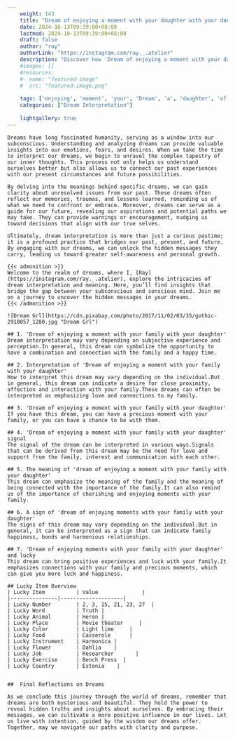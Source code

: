 ```yaml
---
    weight: 143
    title: "Dream of enjoying a moment with your daughter with your daughter"  # Assuming 'title' column exists
    date: 2024-10-13T09:39:00+08:00
    lastmod: 2024-10-13T09:39:00+08:00
    draft: false
    author: "ray"
    authorLink: "https://instagram.com/ray._.atelier"
    description: "Discover how 'Dream of enjoying a moment with your daughter with your daughter' can interpret your future and uncover its significant meanings in your life."
    #images: []
    #resources:
    #- name: "featured-image"
    #  src: "featured-image.png"
    
    tags: ['enjoying', 'moment', 'your', 'Dream', 'a', 'daughter', 'of', 'with']
    categories: ["Dream Interpretation"]
    
    lightgallery: true
---
```

    
    Dreams have long fascinated humanity, serving as a window into our subconscious. Understanding and analyzing dreams can provide valuable insights into our emotions, fears, and desires. When we take the time to interpret our dreams, we begin to unravel the complex tapestry of our inner thoughts. This process not only helps us understand ourselves better but also allows us to connect our past experiences with our present circumstances and future possibilities.
    
    By delving into the meanings behind specific dreams, we can gain clarity about unresolved issues from our past. These dreams often reflect our memories, traumas, and lessons learned, reminding us of what we need to confront or embrace. Moreover, dreams can serve as a guide for our future, revealing our aspirations and potential paths we may take. They can provide warnings or encouragement, nudging us toward decisions that align with our true selves.
    
    Ultimately, dream interpretation is more than just a curious pastime; it is a profound practice that bridges our past, present, and future. By engaging with our dreams, we can unlock the hidden messages they carry, leading us toward greater self-awareness and personal growth.
    
    {{< admonition >}}
    Welcome to the realm of dreams, where I, [Ray](https://instagram.com/ray._.atelier), explore the intricacies of dream interpretation and meaning. Here, you’ll find insights that bridge the gap between your subconscious and conscious mind. Join me on a journey to uncover the hidden messages in your dreams.
    {{< /admonition >}}
    
    ![Dream Grl](https://cdn.pixabay.com/photo/2017/11/02/03/35/gothic-2910057_1280.jpg "Dream Grl")
    
    ## 1. 'Dream of enjoying a moment with your family with your daughter'
    Dream interpretation may vary depending on subjective experience and perception.In general, this dream can symbolize the opportunity to have a combination and connection with the family and a happy time.
    
    ## 2. Interpretation of 'Dream of enjoying a moment with your family with your daughter'
    How to interpret this dream may vary depending on the individual.But in general, this dream can indicate a desire for close proximity, affection and interaction with your family.These dreams can often be interpreted as emphasizing love and connections to my family.
    
    ## 3. 'Dream of enjoying a moment with your family with your daughter'
    If you have this dream, you can have a precious moment with your family, or you can have a chance to be with them.
    
    ## 4. 'Dream of enjoying a moment with your family with your daughter' signal
    The signal of the dream can be interpreted in various ways.Signals that can be derived from this dream may be the need for love and support from the family, interest and communication with each other.
    
    ## 5. The meaning of 'dream of enjoying a moment with your family with your daughter'
    This dream can emphasize the meaning of the family and the meaning of being connected with the importance of the family.It can also remind us of the importance of cherishing and enjoying moments with your family.
    
    ## 6. A sign of 'dream of enjoying moments with your family with your daughter'
    The signs of this dream may vary depending on the individual.But in general, it can be interpreted as a sign that can indicate family happiness, bonds and harmonious relationships.
    
    ## 7. 'Dream of enjoying moments with your family with your daughter' and lucky
    This dream can bring positive experiences and luck with your family.It emphasizes connections with your family and precious moments, which can give you more luck and happiness.
    
    ## Lucky Item Overview
    | Lucky Item          | Value              |
    |---------------|--------------------|
    | Lucky Number        | 2, 3, 15, 21, 23, 27  |
    | Lucky Word          | Truth |
    | Lucky Animal        | Heron |
    | Lucky Place         | Movie theater     |
    | Lucky Color         | Light lime     |
    | Lucky Food          | Casserole      |
    | Lucky Instrument    | Harmonica |
    | Lucky Flower        | Dahlia    |
    | Lucky Job           | Researcher       |
    | Lucky Exercise      | Bench Press  |
    | Lucky Country       | Estonia    |
    
    
    ##  Final Reflections on Dreams
    
    As we conclude this journey through the world of dreams, remember that dreams are both mysterious and beautiful. They hold the power to reveal hidden truths and insights about ourselves. By embracing their messages, we can cultivate a more positive influence in our lives. Let us live with intention, guided by the wisdom our dreams offer. Together, may we navigate our paths with clarity and purpose.
    